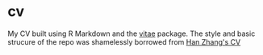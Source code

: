 # cv
My CV built using R Markdown and the [vitae](https://github.com/mitchelloharawild/vitae) package. 
The style and basic strucure of the repo was shamelessly borrowed from [Han 
Zhang's CV](https://github.com/hanzhang-psych/cv/)
